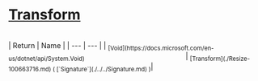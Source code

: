# [Transform](./Resize-100663716.md)


<br>
| Return | Name | 
| --- | --- | 
| <sub>[Void](https://docs.microsoft.com/en-us/dotnet/api/System.Void)</sub><img width=200/>| <sub>[Transform](./Resize-100663716.md) ( [`Signature`](./../../Signature.md) )</sub>| <br>


